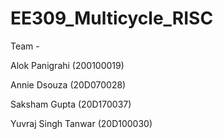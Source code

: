 # EE309_Multicycle_RISC

Team - 

Alok Panigrahi (200100019)

Annie Dsouza (20D070028)

Saksham Gupta (20D170037)

Yuvraj Singh Tanwar (20D100030)
